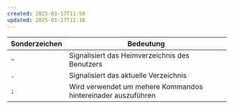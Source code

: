 ```yaml
---
created: 2025-01-17T11:58
updated: 2025-01-17T12:16
---
```


| Sonderzeichen | Bedeutung                                                    |
| ------------- | ------------------------------------------------------------ |
| `~`           | Signalisiert das Heimverzeichnis des Benutzers               |
| `.`           | Signalisiert das aktuelle Verzeichnis                        |
| `;`           | Wird verwendet um mehere Kommandos hintereinader auszuführen |
